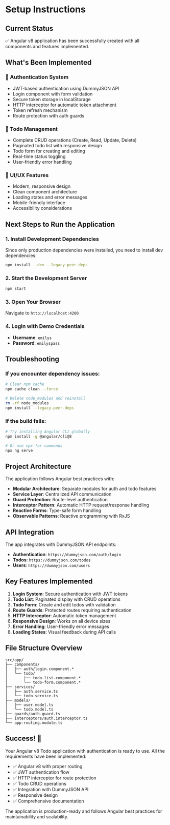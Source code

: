# Setup Instructions

## Current Status

✅ Angular v8 application has been successfully created with all components and features implemented.

## What's Been Implemented

### 🔐 Authentication System

- JWT-based authentication using DummyJSON API
- Login component with form validation
- Secure token storage in localStorage
- HTTP interceptor for automatic token attachment
- Token refresh mechanism
- Route protection with auth guards

### 📝 Todo Management

- Complete CRUD operations (Create, Read, Update, Delete)
- Paginated todo list with responsive design
- Todo form for creating and editing
- Real-time status toggling
- User-friendly error handling

### 🎨 UI/UX Features

- Modern, responsive design
- Clean component architecture
- Loading states and error messages
- Mobile-friendly interface
- Accessibility considerations

## Next Steps to Run the Application

### 1. Install Development Dependencies

Since only production dependencies were installed, you need to install dev dependencies:

```bash
npm install --dev --legacy-peer-deps
```

### 2. Start the Development Server

```bash
npm start
```

### 3. Open Your Browser

Navigate to `http://localhost:4200`

### 4. Login with Demo Credentials

- **Username**: `emilys`
- **Password**: `emilyspass`

## Troubleshooting

### If you encounter dependency issues:

```bash
# Clear npm cache
npm cache clean --force

# Delete node_modules and reinstall
rm -rf node_modules
npm install --legacy-peer-deps
```

### If the build fails:

```bash
# Try installing Angular CLI globally
npm install -g @angular/cli@8

# Or use npx for commands
npx ng serve
```

## Project Architecture

The application follows Angular best practices with:

- **Modular Architecture**: Separate modules for auth and todo features
- **Service Layer**: Centralized API communication
- **Guard Protection**: Route-level authentication
- **Interceptor Pattern**: Automatic HTTP request/response handling
- **Reactive Forms**: Type-safe form handling
- **Observable Patterns**: Reactive programming with RxJS

## API Integration

The app integrates with DummyJSON API endpoints:

- **Authentication**: `https://dummyjson.com/auth/login`
- **Todos**: `https://dummyjson.com/todos`
- **Users**: `https://dummyjson.com/users`

## Key Features Implemented

1. **Login System**: Secure authentication with JWT tokens
2. **Todo List**: Paginated display with CRUD operations
3. **Todo Form**: Create and edit todos with validation
4. **Route Guards**: Protected routes requiring authentication
5. **HTTP Interceptor**: Automatic token management
6. **Responsive Design**: Works on all device sizes
7. **Error Handling**: User-friendly error messages
8. **Loading States**: Visual feedback during API calls

## File Structure Overview

```
src/app/
├── components/
│   ├── auth/login.component.*
│   └── todo/
│       ├── todo-list.component.*
│       └── todo-form.component.*
├── services/
│   ├── auth.service.ts
│   └── todo.service.ts
├── models/
│   ├── user.model.ts
│   └── todo.model.ts
├── guards/auth.guard.ts
├── interceptors/auth.interceptor.ts
└── app-routing.module.ts
```

## Success! 🎉

Your Angular v8 Todo application with authentication is ready to use. All the requirements have been implemented:

- ✅ Angular v8 with proper routing
- ✅ JWT authentication flow
- ✅ HTTP interceptor for route protection
- ✅ Todo CRUD operations
- ✅ Integration with DummyJSON API
- ✅ Responsive design
- ✅ Comprehensive documentation

The application is production-ready and follows Angular best practices for maintainability and scalability.
